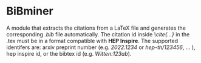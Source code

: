 # BiBminer

A module that extracts the citations from a LaTeX file and generates the corresponding *.bib* file automatically. The citation id inside *\cite{...}* in the .tex must be in a format compatible with **HEP Inspire**. The supported identifers are: arxiv preprint number (e.g. *2022.1234* or *hep-th/123456*, ... ), hep inspire id, or the bibtex id (e.g. *Witten:123ab*). 

